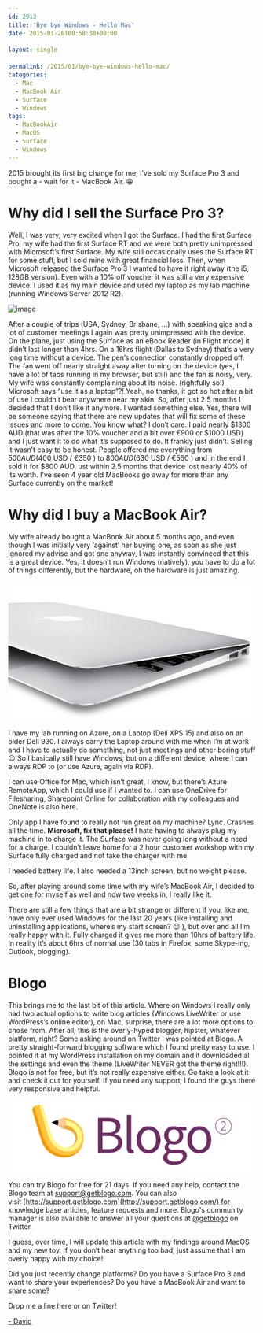```yaml
---
id: 2913
title: 'Bye bye Windows - Hello Mac'
date: 2015-01-26T00:58:38+00:00

layout: single

permalink: /2015/01/bye-bye-windows-hello-mac/
categories:
  - Mac
  - MacBook Air
  - Surface
  - Windows
tags:
  - MacBookAir
  - MacOS
  - Surface
  - Windows
---
```

2015 brought its first big change for me, I’ve sold my Surface Pro 3 and bought a - wait for it - MacBook Air. 😀

# Why did I sell the Surface Pro 3?

Well, I was very, very excited when I got the Surface. I had the first Surface Pro, my wife had the first Surface RT and we were both pretty unimpressed with Microsoft’s first Surface. My wife still occasionally uses the Surface RT for some stuff, but I sold mine with great financial loss.
Then, when Microsoft released the Surface Pro 3 I wanted to have it right away (the i5, 128GB version). Even with a 10% off voucher it was still a very expensive device. I used it as my main device and used my laptop as my lab machine (running Windows Server 2012 R2).

![image](/media/2015/01/1422194147_full.jpeg)

After a couple of trips (USA, Sydney, Brisbane, …) with speaking gigs and a lot of customer meetings I again was pretty unimpressed with the device.
On the plane, just using the Surface as an eBook Reader (in Flight mode) it didn’t last longer than 4hrs. On a 16hrs flight (Dallas to Sydney) that’s a very long time without a device.
The pen’s connection constantly dropped off.
The fan went off nearly straight away after turning on the device (yes, I have a lot of tabs running in my browser, but still) and the fan is noisy, very. My wife was constantly complaining about its noise. (rightfully so!)
Microsoft says “use it as a laptop”?! Yeah, no thanks, it got so hot after a bit of use I couldn’t bear anywhere near my skin.
So, after just 2.5 months I decided that I don’t like it anymore. I wanted something else. Yes, there will be someone saying that there are new updates that will fix some of these issues and more to come. You know what? I don’t care. I paid nearly $1300 AUD (that was after the 10% voucher and a bit over €900 or $1000 USD) and I just want it to do what it’s supposed to do. It frankly just didn’t.
Selling it wasn’t easy to be honest. People offered me everything from $500 AUD ($400 USD / €350 ) to $800 AUD ($630 USD / €560 ) and in the end I sold it for $800 AUD.
ust within 2.5 months that device lost nearly 40% of its worth.
I’ve seen 4 year old MacBooks go away for more than any Surface currently on the market!

# Why did I buy a MacBook Air?

My wife already bought a MacBook Air about 5 months ago, and even though I was initially very ‘against’ her buying one, as soon as she just ignored my advise and got one anyway, I was instantly convinced that this is a great device.
Yes, it doesn’t run Windows (natively), you have to do a lot of things differently, but the hardware, oh the hardware is just amazing.

![MAC](/media/2015/01/1422193952_full.jpeg)

I have my lab running on Azure, on a Laptop (Dell XPS 15) and also on an older Dell 930. I always carry the Laptop around with me when I’m at work and I have to actually do something, not just meetings and other boring stuff 😉 So I basically still have Windows, but on a different device, where I can always RDP to (or use Azure, again via RDP).

I can use Office for Mac, which isn’t great, I know, but there’s Azure RemoteApp, which I could use if I wanted to. I can use OneDrive for Filesharing, Sharepoint Online for collaboration with my colleagues and OneNote is also here.

Only app I have found to really not run great on my machine? Lync. Crashes all the time. **Microsoft, fix that please!**
I hate having to always plug my machine in to charge it. The Surface was never going long without a need for a charge. I couldn’t leave home for a 2 hour customer workshop with my Surface fully charged and not take the charger with me.

I needed battery life. I also needed a 13inch screen, but no weight please.

So, after playing around some time with my wife’s MacBook Air, I decided to get one for myself as well and now two weeks in, I really like it.

There are still a few things that are a bit strange or different if you, like me, have only ever used Windows for the last 20 years (like installing and uninstalling applications, where’s my start screen? 😉 ), but over and all I’m really happy with it. Fully charged it gives me more than 10hrs of battery life. In reality it’s about 6hrs of normal use (30 tabs in Firefox, some Skype-ing, Outlook, blogging).

# Blogo

This brings me to the last bit of this article. Where on Windows I really only had two actual options to write blog articles (Windows LiveWriter or use WordPress’s online editor), on Mac, surprise, there are a lot more options to chose from. After all, this is the overly-hyped blogger, hipster, whatever platform, right?
Some asking around on Twitter I was pointed at Blogo. A pretty straight-forward blogging software which I found pretty easy to use. I pointed it at my WordPress installation on my domain and it downloaded all the settings and even the theme (LiveWriter NEVER got the theme right!!!).
Blogo is not for free, but it’s not really expensive either. Go take a look at it and check it out for yourself. If you need any support, I found the guys there very responsive and helpful.

![image](/media/2015/01/1422194168_full.png)

You can try Blogo for free for 21 days. If you need any help, contact the Blogo team at [support@getblogo.com](mailto:support@getblogo.com). You can also visit [http://support.getblogo.com](http://support.getblogo.com/) for knowledge base articles, feature requests and more. Blogo's community manager is also available to answer all your questions at [@getblogo](http://www.twitter.com/getblogo) on Twitter.

I guess, over time, I will update this article with my findings around MacOS and my new toy. If you don’t hear anything too bad, just assume that I am overly happy with my choice!

Did you just recently change platforms? Do you have a Surface Pro 3 and want to share your experiences? Do you have a MacBook Air and want to share some?

Drop me a line here or on Twitter!

[- David](http://www.twitter.com/david_obrien)


